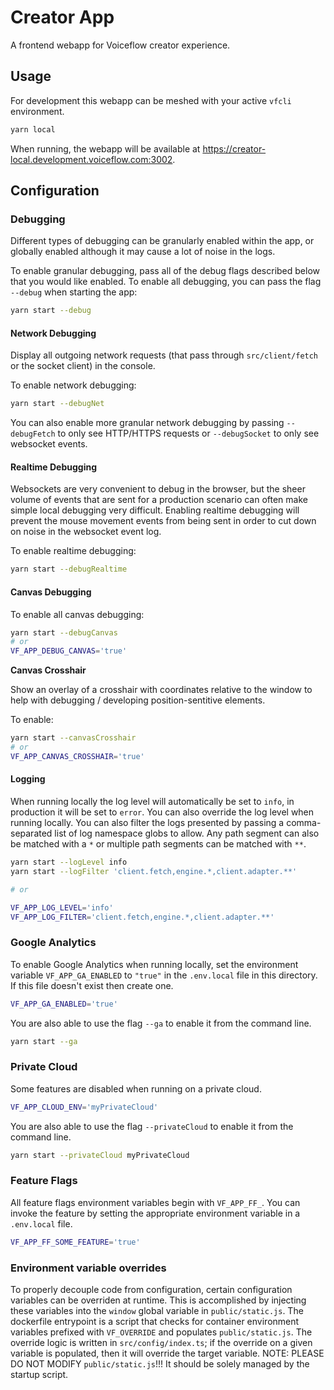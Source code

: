 # Creator App

A frontend webapp for Voiceflow creator experience.

## Usage

For development this webapp can be meshed with your active `vfcli` environment.

```sh
yarn local
```

When running, the webapp will be available at <https://creator-local.development.voiceflow.com:3002>.

## Configuration

### Debugging

Different types of debugging can be granularly enabled within the app, or globally enabled although it may cause a lot of noise in the logs.

To enable granular debugging, pass all of the debug flags described below that you would like enabled.
To enable all debugging, you can pass the flag `--debug` when starting the app:

```sh
yarn start --debug
```

#### Network Debugging

Display all outgoing network requests (that pass through `src/client/fetch` or the socket client) in the console.

To enable network debugging:

```sh
yarn start --debugNet
```

You can also enable more granular network debugging by passing `--debugFetch` to only see HTTP/HTTPS requests
or `--debugSocket` to only see websocket events.

#### Realtime Debugging

Websockets are very convenient to debug in the browser, but the sheer volume of events that are sent for a production scenario
can often make simple local debugging very difficult. Enabling realtime debugging will prevent the mouse movement events
from being sent in order to cut down on noise in the websocket event log.

To enable realtime debugging:

```sh
yarn start --debugRealtime
```

#### Canvas Debugging

To enable all canvas debugging:

```sh
yarn start --debugCanvas
# or
VF_APP_DEBUG_CANVAS='true'
```

**Canvas Crosshair**

Show an overlay of a crosshair with coordinates relative to the window to help with debugging / developing position-sentitive elements.

To enable:

```sh
yarn start --canvasCrosshair
# or
VF_APP_CANVAS_CROSSHAIR='true'
```

#### Logging

When running locally the log level will automatically be set to `info`, in production it will be set to `error`.
You can also override the log level when running locally. You can also filter the logs presented by passing
a comma-separated list of log namespace globs to allow. Any path segment can also be matched with a `*` or
multiple path segments can be matched with `**`.

```sh
yarn start --logLevel info
yarn start --logFilter 'client.fetch,engine.*,client.adapter.**'

# or

VF_APP_LOG_LEVEL='info'
VF_APP_LOG_FILTER='client.fetch,engine.*,client.adapter.**'
```

### Google Analytics

To enable Google Analytics when running locally, set the environment variable `VF_APP_GA_ENABLED` to `"true"`
in the `.env.local` file in this directory. If this file doesn't exist then create one.

```sh
VF_APP_GA_ENABLED='true'
```

You are also able to use the flag `--ga` to enable it from the command line.

```sh
yarn start --ga
```

### Private Cloud

Some features are disabled when running on a private cloud.

```sh
VF_APP_CLOUD_ENV='myPrivateCloud'

```

You are also able to use the flag `--privateCloud` to enable it from the command line.

```sh
yarn start --privateCloud myPrivateCloud
```

### Feature Flags

All feature flags environment variables begin with `VF_APP_FF_`.
You can invoke the feature by setting the appropriate environment variable in a `.env.local` file.

```sh
VF_APP_FF_SOME_FEATURE='true'
```

### Environment variable overrides

To properly decouple code from configuration, certain configuration variables can be overriden at runtime.
This is accomplished by injecting these variables into the `window` global variable in `public/static.js`.
The dockerfile entrypoint is a script that checks for container environment variables prefixed with `VF_OVERRIDE` and populates `public/static.js`.
The override logic is written in `src/config/index.ts`; if the override on a given variable is populated, then it will override the target variable.
NOTE: PLEASE DO NOT MODIFY `public/static.js`!!! It should be solely managed by the startup script.
